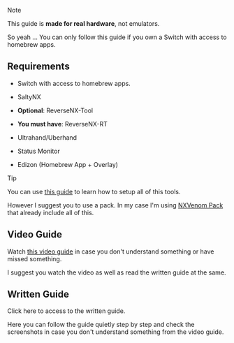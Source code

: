 >[!NOTE]
This guide is **made for real hardware**, not emulators.

So yeah ... You can only follow this guide if you own a Switch with access to homebrew apps.

## Requirements

- Switch with access to homebrew apps.

- SaltyNX

- **Optional**: ReverseNX-Tool

- **You must have**: ReverseNX-RT

- Ultrahand/Uberhand

- Status Monitor

- Edizon (Homebrew App + Overlay)

>[!TIP]
You can use [this guide](https://rentry.co/howtoget60fps) to learn how to setup all of this tools.

However I suggest you to use a pack. In my case I'm using [NXVenom Pack](https://github.com/CatcherITGF/NX-Venom/) that already include all of this.

## Video Guide

Watch [this video guide](https://youtu.be/iuWUp14wN08?si=ohZqVCei2XIPBXUB) in case you don't understand something or have missed something.

I suggest you watch the video as well as read the written guide at the same.

## Written Guide

Click here to access to the written guide.

Here you can follow the guide quietly step by step and check the screenshots in case you don't understand something from the video guide.